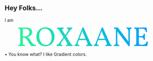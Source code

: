 ## Hey Folks...
I am

<p align="center">
 <img src="https://github.com/ROXAANE/ROXAANE/blob/master/logo/ROXAANE.png" > 
</p>

• You know what? I like Gradient colors.
